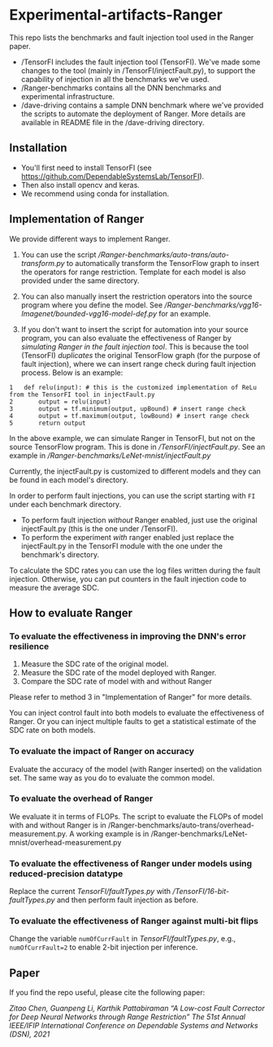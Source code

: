 # Experimental-artifacts-Ranger

This repo lists the benchmarks and fault injection tool used in the Ranger paper.

- /TensorFI includes the fault injection tool (TensorFI). We've made some changes to the tool (mainly in /TensorFI/injectFault.py), to support the capability of injection in all the benchmarks we've used. 
- /Ranger-benchmarks contains all the DNN benchmarks and experimental infrastructure.
- /dave-driving contains a sample DNN benchmark where we've provided the scripts to automate the deployment of Ranger. More details are available in README file in the /dave-driving directory.


## Installation

  * You'll first need to install TensorFI (see https://github.com/DependableSystemsLab/TensorFI).
  * Then also install opencv and keras.
  * We recommend using conda for installation.

## Implementation of Ranger

We provide different ways to implement Ranger.

1. You can use the script */Ranger-benchmarks/auto-trans/auto-transform.py* to automatically transform the TensorFlow graph to insert the operators for range restriction. Template for each model is also provided under the same directory.

2. You can also manually insert the restriction operators into the source program where you define the model. See */Ranger-benchmarks/vgg16-Imagenet/bounded-vgg16-model-def.py* for an example.

3. If you don't want to insert the script for automation into your source program, you can also evaluate the effectiveness of Ranger by *simulating Ranger in the fault injection tool*. This is because the tool (TensorFI) *duplicates* the original TensorFlow graph (for the purpose of fault injection), where we can insert range check during fault injection process. Below is an example:

```
1	def relu(input): # this is the customized implementation of ReLu from the TensorFI tool in injectFault.py
2		output = relu(input)
3		output = tf.minimum(output, upBound) # insert range check
4		output = tf.maximum(output, lowBound) # insert range check
5		return output
```

In the above example, we can simulate Ranger in TensorFI, but not on the source TensorFlow program. This is done in */TensorFI/injectFault.py*. See an example in */Ranger-benchmarks/LeNet-mnist/injectFault.py*

Currently, the injectFault.py is customized to different models and they can be found in each model's directory.

In order to perform fault injections, you can use the script starting with `FI` under each benchmark directory. 

- To perform fault injection *without* Ranger enabled, just use the original injectFault.py (this is the one under /TensorFI). 
- To perform the experiment *with* ranger enabled just replace the injectFault.py in the TensorFI module with the one under the benchmark's directory.

To calculate the SDC rates you can use the log files written during the fault injection. Otherwise, you can put counters in the fault injection code to measure the average SDC.


## How to evaluate Ranger

### To evaluate the effectiveness in improving the DNN's error resilience

1. Measure the SDC rate of the original model.
2. Measure the SDC rate of the model deployed with Ranger.
3. Compare the SDC rate of model with and without Ranger

Please refer to method 3 in "Implementation of Ranger" for more details.

You can inject control fault into both models to evaluate the effectiveness of Ranger. Or you can inject multiple faults to get a statistical estimate of the SDC rate on both models.

### To evaluate the impact of Ranger on accuracy

Evaluate the accuracy of the model (with Ranger inserted) on the validation set. The same way as you do to evaluate the common model.

### To evaluate the overhead of Ranger

We evaluate it in terms of FLOPs. The script to evaluate the FLOPs of model with and without Ranger is in /Ranger-benchmarks/auto-trans/overhead-measurement.py. A working example is in /Ranger-benchmarks/LeNet-mnist/overhead-measurement.py

### To evaluate the effectiveness of Ranger under models using reduced-precision datatype

Replace the current *TensorFI/faultTypes.py* with */TensorFI/16-bit-faultTypes.py* and then perform fault injection as before.

### To evaluate the effectiveness of Ranger against multi-bit flips

Change the variable ```numOfCurrFault``` in *TensorFI/faultTypes.py*, e.g., ```numOfCurrFault=2``` to enable 2-bit injection per inference.


## Paper
If you find the repo useful, please cite the following paper: 

*Zitao Chen, Guanpeng Li, Karthik Pattabiraman “A Low-cost Fault Corrector for Deep Neural Networks through Range Restriction” The 51st Annual IEEE/IFIP International Conference on Dependable Systems and Networks (DSN), 2021*
 





